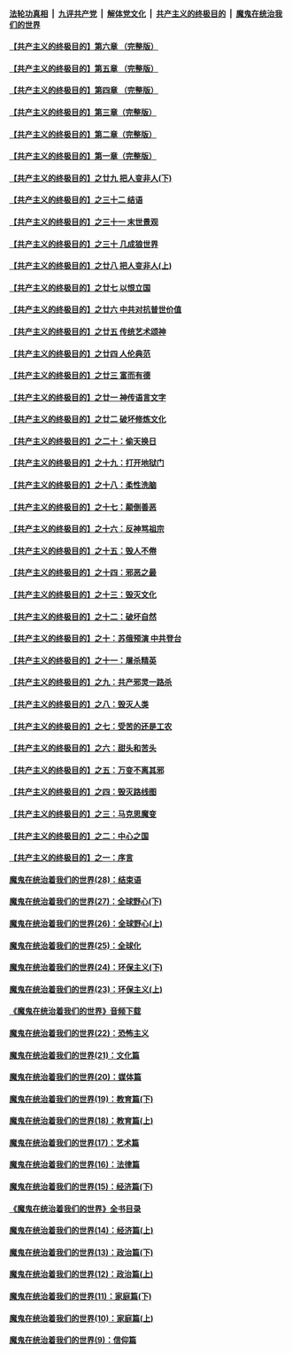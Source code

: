 

####  [法轮功真相](../../../../basic/blob/master/README.md?t=04112101) &nbsp;|&nbsp; [九评共产党](../../../../9ping.md/blob/master/README.md?t=04112101) &nbsp;|&nbsp; [解体党文化](../../../../jtdwh.md/blob/master/README.md?t=04112101)  &nbsp;|&nbsp; [共产主义的终极目的](../../../../gczydzjmd.md/blob/master/README.md?t=04112101) &nbsp;|&nbsp; [魔鬼在统治我们的世界](../../../../mgztzwmdsj.md/blob/master/README.md?t=04112101) 

#### [【共产主义的终极目的】第六章 （完整版）](../pages/nsc422/n11428913.md?t=04112101) 

#### [【共产主义的终极目的】第五章 （完整版）](../pages/nsc422/n11428912.md?t=04112101) 

#### [【共产主义的终极目的】第四章 （完整版）](../pages/nsc422/n11428907.md?t=04112101) 

#### [【共产主义的终极目的】第三章（完整版）](../pages/nsc422/n11428848.md?t=04112101) 

#### [【共产主义的终极目的】第二章（完整版）](../pages/nsc422/n11428831.md?t=04112101) 

#### [【共产主义的终极目的】第一章（完整版）](../pages/nsc422/n11417651.md?t=04112101) 

#### [【共产主义的终极目的】之廿九 把人变非人(下)](../pages/nsc422/n11344140.md?t=04112101) 

#### [【共产主义的终极目的】之三十二 结语](../pages/nsc422/n11360535.md?t=04112101) 

#### [【共产主义的终极目的】之三十一 末世景观](../pages/nsc422/n11351129.md?t=04112101) 

#### [【共产主义的终极目的】之三十 几成狼世界](../pages/nsc422/n11348280.md?t=04112101) 

#### [【共产主义的终极目的】之廿八 把人变非人(上)](../pages/nsc422/n11340492.md?t=04112101) 

#### [【共产主义的终极目的】之廿七 以恨立国](../pages/nsc422/n11336944.md?t=04112101) 

#### [【共产主义的终极目的】之廿六 中共对抗普世价值](../pages/nsc422/n11324785.md?t=04112101) 

#### [【共产主义的终极目的】之廿五 传统艺术颂神](../pages/nsc422/n11296396.md?t=04112101) 

#### [【共产主义的终极目的】之廿四 人伦典范](../pages/nsc422/n11296397.md?t=04112101) 

#### [【共产主义的终极目的】之廿三 富而有德](../pages/nsc422/n11283598.md?t=04112101) 

#### [【共产主义的终极目的】之廿一 神传语言文字](../pages/nsc422/n11263265.md?t=04112101) 

#### [【共产主义的终极目的】之廿二 破坏修炼文化](../pages/nsc422/n11245728.md?t=04112101) 

#### [【共产主义的终极目的】之二十：偷天换日](../pages/nsc422/n11238846.md?t=04112101) 

#### [【共产主义的终极目的】之十九：打开地狱门](../pages/nsc422/n11206376.md?t=04112101) 

#### [【共产主义的终极目的】之十八：柔性洗脑](../pages/nsc422/n11199994.md?t=04112101) 

#### [【共产主义的终极目的】之十七：颠倒善恶](../pages/nsc422/n11179782.md?t=04112101) 

#### [【共产主义的终极目的】之十六：反神骂祖宗](../pages/nsc422/n11166798.md?t=04112101) 

#### [【共产主义的终极目的】之十五：毁人不倦](../pages/nsc422/n11166792.md?t=04112101) 

#### [【共产主义的终极目的】之十四：邪恶之最](../pages/nsc422/n11150249.md?t=04112101) 

#### [【共产主义的终极目的】之十三：毁灭文化](../pages/nsc422/n11135227.md?t=04112101) 

#### [【共产主义的终极目的】之十二：破坏自然](../pages/nsc422/n11135214.md?t=04112101) 

#### [【共产主义的终极目的】之十：苏俄预演 中共登台](../pages/nsc422/n11118424.md?t=04112101) 

#### [【共产主义的终极目的】之十一：屠杀精英](../pages/nsc422/n11118442.md?t=04112101) 

#### [【共产主义的终极目的】之九：共产邪灵一路杀](../pages/nsc422/n11114139.md?t=04112101) 

#### [【共产主义的终极目的】之八：毁灭人类](../pages/nsc422/n11108503.md?t=04112101) 

#### [【共产主义的终极目的】之七：受苦的还是工农](../pages/nsc422/n11101809.md?t=04112101) 

#### [【共产主义的终极目的】之六：甜头和苦头](../pages/nsc422/n11096971.md?t=04112101) 

#### [【共产主义的终极目的】之五：万变不离其邪](../pages/nsc422/n11091285.md?t=04112101) 

#### [【共产主义的终极目的】之四：毁灭路线图](../pages/nsc422/n11086284.md?t=04112101) 

#### [【共产主义的终极目的】之三：马克思魔变](../pages/nsc422/n11061941.md?t=04112101) 

#### [【共产主义的终极目的】之二：中心之国](../pages/nsc422/n11047728.md?t=04112101) 

#### [【共产主义的终极目的】之一：序言](../pages/nsc422/n11086077.md?t=04112101) 

#### [魔鬼在统治着我们的世界(28)：结束语](../pages/nsc422/n10936246.md?t=04112101) 

#### [魔鬼在统治着我们的世界(27)：全球野心(下)](../pages/nsc422/n10928319.md?t=04112101) 

#### [魔鬼在统治着我们的世界(26)：全球野心(上)](../pages/nsc422/n10900318.md?t=04112101) 

#### [魔鬼在统治着我们的世界(25)：全球化](../pages/nsc422/n10788205.md?t=04112101) 

#### [魔鬼在统治着我们的世界(24)：环保主义(下)](../pages/nsc422/n10695307.md?t=04112101) 

#### [魔鬼在统治着我们的世界(23)：环保主义(上)](../pages/nsc422/n10688613.md?t=04112101) 

#### [《魔鬼在统治着我们的世界》音频下载](../pages/nsc422/n10635553.md?t=04112101) 

#### [魔鬼在统治着我们的世界(22)：恐怖主义](../pages/nsc422/n10614727.md?t=04112101) 

#### [魔鬼在统治着我们的世界(21)：文化篇](../pages/nsc422/n10597706.md?t=04112101) 

#### [魔鬼在统治着我们的世界(20)：媒体篇](../pages/nsc422/n10586579.md?t=04112101) 

#### [魔鬼在统治着我们的世界(19)：教育篇(下)](../pages/nsc422/n10564808.md?t=04112101) 

#### [魔鬼在统治着我们的世界(18)：教育篇(上)](../pages/nsc422/n10526970.md?t=04112101) 

#### [魔鬼在统治着我们的世界(17)：艺术篇](../pages/nsc422/n10499093.md?t=04112101) 

#### [魔鬼在统治着我们的世界(16)：法律篇](../pages/nsc422/n10485969.md?t=04112101) 

#### [魔鬼在统治着我们的世界(15)：经济篇(下)](../pages/nsc422/n10469975.md?t=04112101) 

#### [《魔鬼在统治着我们的世界》全书目录](../pages/nsc422/n10464261.md?t=04112101) 

#### [魔鬼在统治着我们的世界(14)：经济篇(上)](../pages/nsc422/n10457370.md?t=04112101) 

#### [魔鬼在统治着我们的世界(13)：政治篇(下)](../pages/nsc422/n10448270.md?t=04112101) 

#### [魔鬼在统治着我们的世界(12)：政治篇(上)](../pages/nsc422/n10444576.md?t=04112101) 

#### [魔鬼在统治着我们的世界(11)：家庭篇(下)](../pages/nsc422/n10440961.md?t=04112101) 

#### [魔鬼在统治着我们的世界(10)：家庭篇(上)](../pages/nsc422/n10435448.md?t=04112101) 

#### [魔鬼在统治着我们的世界(9)：信仰篇](../pages/nsc422/n10432159.md?t=04112101) 

